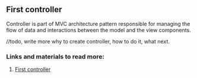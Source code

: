 ## First controller

Controller is part of MVC architecture pattern responsible for managing the flow of data and interactions between the model and the view components.

//todo, write more why to create controller, how to do it, what next. 

### Links and materials to read more:
1. [First controller](https://spiral.dev/docs/start-http-basics/current/en)